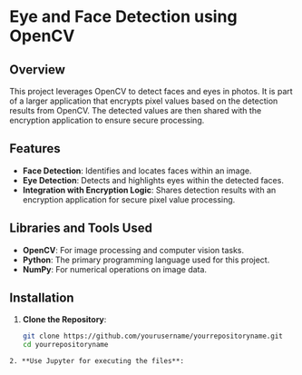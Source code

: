 # Eye and Face Detection using OpenCV

## Overview

This project leverages OpenCV to detect faces and eyes in photos. It is part of a larger application that encrypts pixel values based on the detection results from OpenCV. The detected values are then shared with the encryption application to ensure secure processing.

## Features

- **Face Detection**: Identifies and locates faces within an image.
- **Eye Detection**: Detects and highlights eyes within the detected faces.
- **Integration with Encryption Logic**: Shares detection results with an encryption application for secure pixel value processing.

## Libraries and Tools Used

- **OpenCV**: For image processing and computer vision tasks.
- **Python**: The primary programming language used for this project.
- **NumPy**: For numerical operations on image data.

## Installation

1. **Clone the Repository**:
   ```sh
   git clone https://github.com/yourusername/yourrepositoryname.git
   cd yourrepositoryname
  ```
2. **Use Jupyter for executing the files**:

